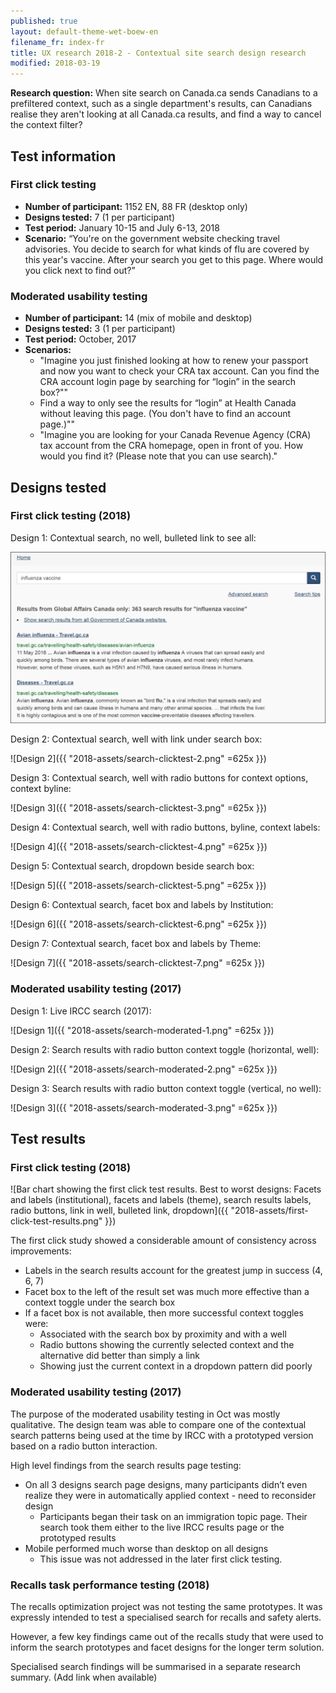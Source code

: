```yaml
---
published: true
layout: default-theme-wet-boew-en
filename_fr: index-fr
title: UX research 2018-2 - Contextual site search design research
modified: 2018-03-19
---
```


**Research question:** When site search on Canada.ca sends Canadians to a prefiltered context, such as a single department's results, can Canadians realise they aren't looking at all Canada.ca results, and find a way to cancel the context filter?

## Test information

### First click testing
* **Number of participant:** 1152 EN, 88 FR (desktop only)
* **Designs tested:** 7 (1 per participant)
* **Test period:** January 10-15 and July 6-13, 2018
* **Scenario:** “You're on the government website checking travel advisories. You decide to search for what kinds of flu are covered by this year's vaccine. After your search you get to this page. Where would you click next to find out?”

### Moderated usability testing
* **Number of participant:** 14 (mix of mobile and desktop)
* **Designs tested:** 3 (1 per participant)
* **Test period:** October, 2017
* **Scenarios:**
	* "Imagine you just finished looking at how to renew your passport and now you want to check your CRA tax account. Can you find the CRA account login page by searching for “login” in the search box?""
	* Find a way to only see the results for “login” at Health Canada without leaving this page. (You don't have to find an account page.)""
	* "Imagine you are looking for your Canada Revenue Agency (CRA) tax account from the CRA homepage, open in front of you. How would you find it? (Please note that you can use search)."

## Designs tested

### First click testing (2018)

Design 1: Contextual search, no well, bulleted link to see all:

<img src="2018-assets/search-clicktest-1.png" alt="Design 1 (html)" width="625"/>

Design 2: Contextual search, well with link under search box:

![Design 2]({{ "2018-assets/search-clicktest-2.png" =625x }})

Design 3: Contextual search, well with radio buttons for context options, context byline:

![Design 3]({{ "2018-assets/search-clicktest-3.png" =625x }})

Design 4: Contextual search, well with radio buttons, byline, context labels:

![Design 4]({{ "2018-assets/search-clicktest-4.png" =625x }})

Design 5: Contextual search, dropdown beside search box:

![Design 5]({{ "2018-assets/search-clicktest-5.png" =625x }})

Design 6: Contextual search, facet box and labels by Institution:

![Design 6]({{ "2018-assets/search-clicktest-6.png" =625x }})

Design 7: Contextual search, facet box and labels by Theme:

![Design 7]({{ "2018-assets/search-clicktest-7.png" =625x }})

### Moderated usability testing (2017)

Design 1: Live IRCC search (2017):

![Design 1]({{ "2018-assets/search-moderated-1.png" =625x }})

Design 2: Search results with radio button context toggle (horizontal, well):

![Design 2]({{ "2018-assets/search-moderated-2.png" =625x }})

Design 3: Search results with radio button context toggle (vertical, no well):

![Design 3]({{ "2018-assets/search-moderated-3.png" =625x }})

## Test results

### First click testing (2018)

![Bar chart showing the first click test results. Best to worst designs: Facets and labels (institutional), facets and labels (theme), search results labels, radio buttons, link in well, bulleted link, dropdown]({{ "2018-assets/first-click-test-results.png" }})

The first click study showed a considerable amount of consistency across improvements:
* Labels in the search results account for the greatest jump in success (4, 6, 7)
* Facet box to the left of the result set was much more effective than a context toggle under the search box
* If a facet box is not available, then more successful context toggles were:
  * Associated with the search box by proximity and with a well
  * Radio buttons showing the currently selected context and the alternative did better than simply a link
  * Showing just the current context in a dropdown pattern did poorly

### Moderated usability testing (2017)

The purpose of the moderated usability testing in Oct was mostly qualitative. The design team was able to compare one of the contextual search patterns being used at the time by IRCC with a prototyped version based on a radio button interaction.

High level findings from the search results page testing:
* On all 3 designs search page designs, many participants didn’t even realize they were in automatically applied context  - need to reconsider design
  * Participants began their task on an immigration topic page. Their search took them either to the live IRCC results page or the prototyped results
* Mobile performed much worse than desktop on all designs
  * This issue was not addressed in the later first click testing.

### Recalls task performance testing (2018)

The recalls optimization project was not testing the same prototypes. It was expressly intended to test a specialised search for recalls and safety alerts.

However, a few key findings came out of the recalls study that were used to inform the search prototypes and facet designs for the longer term solution.

Specialised search findings will be summarised in a separate research summary. (Add link when available)
